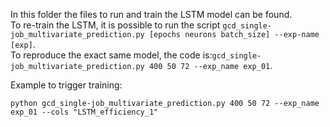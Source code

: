 In this folder the files to run and train the LSTM model can be found.  
To re-train the LSTM, it is possible to run the script `gcd_single-job_multivariate_prediction.py [epochs neurons batch_size] --exp-name [exp]`.   
To reproduce the exact same model, the code is:`gcd_single-job_multivariate_prediction.py 400 50 72 --exp_name exp_01`.

Example to trigger training:

    python gcd_single-job_multivariate_prediction.py 400 50 72 --exp_name exp_01 --cols "LSTM_efficiency_1"

